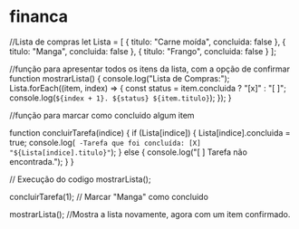# financa


//Lista de compras
let Lista = [
    { titulo: "Carne moída", concluida: false },
    { titulo: "Manga", concluida: false },
    { titulo: "Frango", concluida: false }
  ];
  

  //função para apresentar todos os itens da lista, com a opção de confirmar
  function mostrarLista() {
    console.log("Lista de Compras:");
    Lista.forEach((item, index) => {
      const status = item.concluida ? "[x]" : "[ ]";
      console.log(`${index + 1}. ${status} ${item.titulo}`);
    });
  }
  
  //função para marcar como concluido algum item
  
  function concluirTarefa(indice) {
    if (Lista[indice]) {
      Lista[indice].concluida = true;
      console.log(` -Tarefa que foi concluída: [X] "${Lista[indice].titulo}"`);
    } else {
      console.log("[ ] Tarefa não encontrada.");
    }
  }
  
  // Execução do codigo
  mostrarLista();

  concluirTarefa(1); // Marcar "Manga" como concluido

  mostrarLista(); //Mostra a lista novamente, agora com um item confirmado.
  
